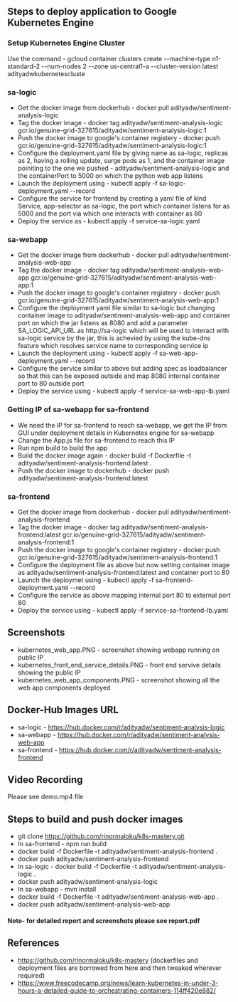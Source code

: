 ## Steps to deploy application to Google Kubernetes Engine
### Setup Kubernetes Engine Cluster
Use the command - gcloud container clusters create --machine-type n1-standard-2 --num-nodes 2 --zone us-central1-a --cluster-version latest adityadwkubernetescluste
### sa-logic
* Get the docker image from dockerhub - docker pull adityadw/sentiment-analysis-logic
* Tag the docker image - docker tag adityadw/sentiment-analysis-logic gcr.io/genuine-grid-327615/adityadw/sentiment-analysis-logic:1
* Push the docker image to google's container registery - docker push gcr.io/genuine-grid-327615/adityadw/sentiment-analysis-logic:1
* Configure the deployment.yaml file by giving name as sa-logic, replicas as 2, having a rolling update, surge pods as 1, and the container image poiniting to the one we pushed - adityadw/sentiment-analysis-logic and the containerPort to 5000 on which the python web app listens
* Launch the deployment using - kubectl apply -f sa-logic-deployment.yaml --record
* Configure the service for frontend by creating a yaml file of kind Service, app-selector as sa-logic, the port which container listens for as 5000 and the port via which one interacts with container as 80
* Deploy the service as - kubectl apply -f service-sa-logic.yaml
### sa-webapp
* Get the docker image from dockerhub - docker pull adityadw/sentiment-analysis-web-app
* Tag the docker image - docker tag adityadw/sentiment-analysis-web-app gcr.io/genuine-grid-327615/adityadw/sentiment-analysis-web-app:1
* Push the docker image to google's container registery - docker push gcr.io/genuine-grid-327615/adityadw/sentiment-analysis-web-app:1
* Configure the deployment yaml file similar to sa-logic but changing container image to adityadw/sentiment-analysis-web-app and container port on which the jar listens as 8080 and add a parameter SA_LOGIC_API_URL as http://sa-logic which will be used to interact with sa-logic service by the jar, this is achevied by using the kube-dns feature which resolves service name to corresponding service ip
* Launch the deployment using - kubectl apply -f sa-web-app-deployment.yaml --record
* Configure the service similar to above but adding spec as loadbalancer so that this can be exposed outside and map 8080 internal container port to 80 outside port
* Deploy the service using - kubectl apply -f service-sa-web-app-lb.yaml
### Getting IP  of sa-webapp for sa-frontend
* We need the IP for sa-frontend to reach sa-webapp, we get the IP from GUI under deployment details in Kubernetes engine for sa-webapp
* Change the App.js file for sa-frontend to reach this IP
* Run npm build to build the app
* Build the docker image again - docker build -f Dockerfile -t adityadw/sentiment-analysis-frontend:latest .
* Push the docker image to dockerhub - docker push adityadw/sentiment-analysis-frontend:latest
### sa-frontend
* Get the docker image from dockerhub - docker pull adityadw/sentiment-analysis-frontend
* Tag the docker image - docker tag adityadw/sentiment-analysis-frontend:latest gcr.io/genuine-grid-327615/adityadw/sentiment-analysis-frontend:1
* Push the docker image to google's container registery - docker push gcr.io/genuine-grid-327615/adityadw/sentiment-analysis-frontend:1
* Configure the deployment file as above but now setting container image as adityadw/sentiment-analysis-frontend:latest and container port to 80
* Launch the deploymet using - kubectl apply -f sa-frontend-deployment.yaml --record
* Configure the service as above mapping internal port 80 to external port 80
* Deploy the service using - kubectl apply -f service-sa-frontend-lb.yaml
## Screenshots
* kubernetes_web_app.PNG - screenshot showing webapp running on public IP
* kubernetes_front_end_service_details.PNG - front end servive details showing the public IP
* kubernetes_web_app_components.PNG - screenshot showing all the web app components deployed
## Docker-Hub Images URL
* sa-logic - https://hub.docker.com/r/adityadw/sentiment-analysis-logic
* sa-webapp - https://hub.docker.com/r/adityadw/sentiment-analysis-web-app
* sa-frontend - https://hub.docker.com/r/adityadw/sentiment-analysis-frontend
## Video Recording
Please see demo.mp4 file

## Steps to build and push docker images
* git clone https://github.com/rinormaloku/k8s-mastery.git
* In sa-frontend - npm run build
* docker build -f Dockerfile -t adityadw/sentiment-analysis-frontend .
* docker push adityadw/sentiment-analysis-frontend
* In sa-logic - docker build -f Dockerfile -t adityadw/sentiment-analysis-logic .
* docker push adityadw/sentiment-analysis-logic
* In sa-webapp - mvn install
* docker build -f Dockerfile -t adityadw/sentiment-analysis-web-app .
* docker push adityadw/sentiment-analysis-web-app

#### Note- for detailed report and screenshots please see report.pdf

## References
* https://github.com/rinormaloku/k8s-mastery (dockerfiles and deployment files are borrowed from here and then tweaked wherever required)
* https://www.freecodecamp.org/news/learn-kubernetes-in-under-3-hours-a-detailed-guide-to-orchestrating-containers-114ff420e882/

#
